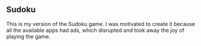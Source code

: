 ## Sudoku

This is my version of the Sudoku game. I was motivated to create it because all the available apps had ads, which disrupted and took away the joy of playing the game.
